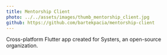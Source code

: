```yaml
---
title: Mentorship Client
photo: ../../assets/images/thumb_mentorship_client.jpg
github: https://github.com/bartekpacia/mentorship-client
---
```


Cross-platform Flutter app created for Systers, an open-source organization.
